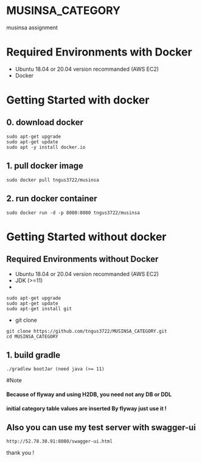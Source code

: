 # MUSINSA_CATEGORY
musinsa assignment

# Required Environments with Docker 
* Ubuntu 18.04 or 20.04 version recommanded (AWS EC2)
* Docker

# Getting Started with docker 
## 0. download docker
```
sudo apt-get upgrade
sudo apt-get update
sudo apt -y install docker.io
```
## 1. pull docker image
```
sudo docker pull tngus3722/musinsa
```

## 2. run docker container
```
sudo docker run -d -p 8080:8080 tngus3722/musinsa
```





# Getting Started without docker
## Required Environments without Docker
* Ubuntu 18.04 or 20.04 version recommanded (AWS EC2)
* JDK (>=11)
* 
```
sudo apt-get upgrade
sudo apt-get update
sudo apt-get install git
```
* git clone
```
git clone https://github.com/tngus3722/MUSINSA_CATEGORY.git
cd MUSINSA_CATEGORY
```

## 1. build gradle
```
./gradlew bootJar (need java (>= 11)
```





#Note
#### Because of flyway and using H2DB, you need not any DB or DDL
#### initial category table values are inserted By flyway just use it !
## Also you can use my test server with swagger-ui
```
http://52.78.30.91:8080/swagger-ui.html
```

thank you !

